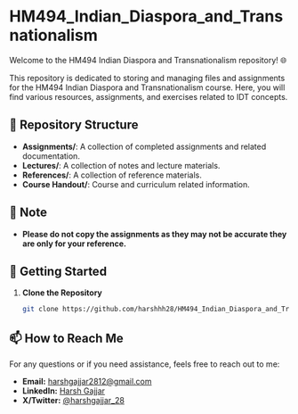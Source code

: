 # HM494_Indian_Diaspora_and_Transnationalism

Welcome to the HM494 Indian Diaspora and Transnationalism repository! 🌐

This repository is dedicated to storing and managing files and assignments for the HM494 Indian Diaspora and Transnationalism course. Here, you will find various resources, assignments, and exercises related to IDT concepts.

## 📁 Repository Structure

- **Assignments/**: A collection of completed assignments and related documentation.
- **Lectures/**: A collection of notes and lecture materials.
- **References/**: A collection of reference materials.
- **Course Handout/**: Course and curriculum related information.

## 📝 Note

- **Please do not copy the assignments as they may not be accurate they are only for your reference.**

## 🚀 Getting Started

1. **Clone the Repository**
   ```bash
   git clone https://github.com/harshhh28/HM494_Indian_Diaspora_and_Transnationalism.git
   ```

## 📫 How to Reach Me

For any questions or if you need assistance, feels free to reach out to me:

- **Email:** [harshgajjar2812@gmail.com](mailto:harshgajjar2812@gmail.com)
- **LinkedIn:** [Harsh Gajjar](https://www.linkedin.com/in/harsh-gajjar-936536209)
- **X/Twitter:** [@harshgajjar_28](https://x.com/harshgajjar_28)
